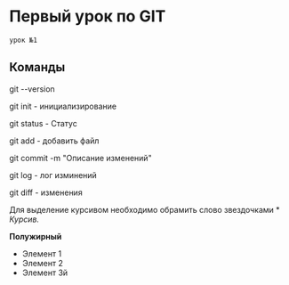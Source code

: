 # Первый урок по GIT
    урок №1

## Команды
git --version

git init - инициализирование

git status - Статус 
 
git add <name file> - добавить файл

git commit -m "Описание изменений"

git log - лог изминений

git diff - изменения 



Для выделение курсивом необходимо обрамить слово звездочками *
*Курсив.*



**Полужирный**


* Элемент 1
* Элемент 2
* Элемент 3й

